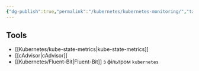 ```yaml
---
{"dg-publish":true,"permalink":"/kubernetes/kubernetes-monitoring/","tags":["kubernetes","monitoring","tools","observability"]}
---
```



## Tools
- [[Kubernetes/kube-state-metrics\|kube-state-metrics]]
- [[cAdvisor\|cAdvisor]]
- [[Kubernetes/Fluent-Bit\|Fluent-Bit]] з фільтром `kubernetes`

